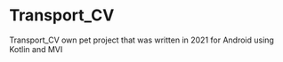 # Transport_CV
Transport_CV own pet project that was written in 2021 for Android using Kotlin and MVI